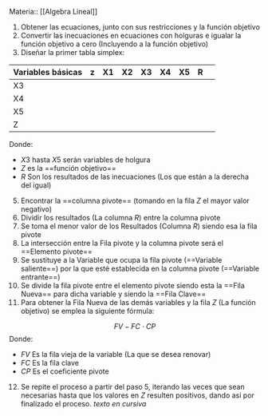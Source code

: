Materia:: [[Algebra Lineal]]
1. Obtener las ecuaciones, junto con sus restricciones y la función objetivo
2. Convertir las inecuaciones en ecuaciones con holguras e igualar la función objetivo a cero (Incluyendo a la función objetivo)
3. Diseñar la primer tabla simplex: 

| Variables básicas | z   | X1  | X2  | X3  | X4  | X5  | R   |     |
| ----------------- | --- | --- | --- | --- | --- | --- | --- | --- |
| X3                |     |     |     |     |     |     |     |     |
| X4                |     |     |     |     |     |     |     |     |
| X5                |     |     |     |     |     |     |     |     |
| Z                 |     |     |     |     |     |     |     |     |

Donde: 
- $X3$ hasta $X5$ serán variables de holgura 
- $Z$ es la ==función objetivo== 
- $R$ Son los resultados de las inecuaciones (Los que están a la derecha del igual)
5. Encontrar la ==columna pivote== (tomando en la fila $Z$ el mayor valor negativo)
6. Dividir los resultados (La columna $R$) entre la columna pivote 
7. Se toma el menor valor de los Resultados (Columna $R$) siendo esa la fila pivote
8. La intersección entre la Fila pivote y la columna pivote será el ==Elemento pivote== 
9. Se sustituye a la Variable que ocupa la fila pivote (==Variable saliente==) por la que esté establecida en la columna pivote (==Variable entrante==)
10. Se divide la fila pivote entre el elemento pivote siendo esta la ==Fila Nueva== para dicha variable y siendo la ==Fila Clave== 
11. Para obtener la Fila Nueva de las demás variables y la fila $Z$ (La función objetivo) se emplea la siguiente fórmula: 

$$ FV - FC \cdot CP$$
Donde: 
- $FV$ Es la fila vieja de la variable (La que se desea renovar)
- $FC$ Es la fila clave 
- $CP$ Es el coeficiente pivote 

12. Se repite el proceso a partir del paso 5, iterando las veces que sean necesarias hasta que los valores en $Z$ resulten positivos, dando así por finalizado el proceso. *texto en cursiva*